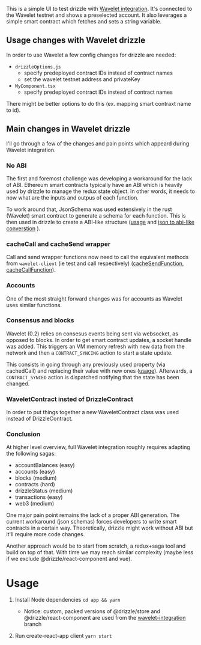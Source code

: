 
This is a simple UI to test drizzle with [Wavelet integration](https://github.com/claudiucelfilip/drizzle/tree/feature/wavelet-integration). 
It's connected to the Wavelet testnet and shows a preselected account. It also leverages a simple smart contract which fetches and sets a string variable.


## Usage changes with Wavelet drizzle 
In order to use Wavelet a few config changes for drizzle are needed:
- `drizzleOptions.js` 
  - specify predeployed contract IDs instead of contract names
  - set the wavelet testnet address and privateKey
- `MyComponent.tsx` 
   - specify predeployed contract IDs instead of contract names
  
There might be better options to do this (ex. mapping smart contraxt name to id).

## Main changes in Wavelet drizzle
I'll go through a few of the changes and pain points which appeard during Wavelet integration.

### No ABI
The first and foremost challenge was developing a workaround for the lack of ABI. 
Ethereum smart contracts typically have an ABI which is heavily used by drizzle to manage the redux state object. In other words, it needs to now what are the inputs and outpus of each function.

To work around that, JsonSchema was used extensively in the rust (Wavelet) smart contract to generate a schema for each function. This is then used in drizzle to create a ABI-like structure ([usage](https://github.com/claudiucelfilip/drizzle/pull/1/files#diff-a2f00ddf44b224fb6d3ddaace4ca9f9fR57) and [json to abi-like converstion](https://github.com/claudiucelfilip/drizzle/pull/1/files#diff-a2f00ddf44b224fb6d3ddaace4ca9f9fR15) ). 

### cacheCall and cacheSend wrapper
Call and send wrapper functions now need to call the equivalent methods from `wavelet-client` (ie test and call respectively) ([cacheSendFunction](https://github.com/claudiucelfilip/drizzle/pull/1/files#diff-a2f00ddf44b224fb6d3ddaace4ca9f9fR168), [cacheCallFunction](https://github.com/claudiucelfilip/drizzle/pull/1/files#diff-a2f00ddf44b224fb6d3ddaace4ca9f9fR130)).


### Accounts
One of the most straight forward changes was for accounts as Wavelet uses similar functions.


### Consensus and blocks
Wavelet (0.2) relies on consesus events being sent via websocket, as opposed to blocks. In order to get smart contract updates, a socket handle was added. This triggers an VM memory refresh with new data from the network and then a `CONTRACT_SYNCING` action to start a state update. 

This consists in going through any previously used property (via cachedCall) and replacing their value with new ones ([usage](https://github.com/claudiucelfilip/drizzle/blob/develop/packages/store/src/contracts/contractsSaga.js#L233)). Afterwards, a `CONTRACT_SYNCED` action is dispatched notifying that the state has been changed.

### WaveletContract insted of DrizzleContract
In order to put things together a new WaveletContract class was used instead of DrizzleContract.


### Conclusion
At higher level overview, full Wavelet integration roughly requires adapting the following sagas:
- accountBalances (easy)
- accounts (easy)
- blocks (medium)
- contracts (hard)
- drizzleStatus (medium)
- transactions (easy)
- web3 (medium)
  
One major pain point remains the lack of a proper ABI generation. The current workaround (json schemas) forces developers to write smart contracts in a certain way. Theoretically, drizzle might work without ABI but it'll require more code changes.

Another approach would be to start from scratch, a redux+saga tool and build on top of that. With time we may reach similar complexity (maybe less if we exclude @drizzle/react-component and vue).

# Usage

1. Install Node dependencies 
`cd app && yarn`
  
   - Notice: custom, packed versions of @drizzle/store and @drizzle/react-component are used from the [wavelet-integration](https://github.com/claudiucelfilip/drizzle/tree/feature/wavelet-integration) branch

2. Run create-react-app client
`yarn start`